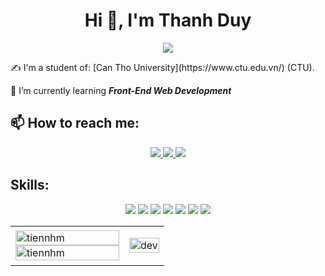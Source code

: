 <h1 align="center">Hi 👋, I'm Thanh Duy</h1>
<p align="center"><img src="https://img.icons8.com/color/48/000000/vietnam-circular.png"/></p>
 ✍ I'm a student of: [Can Tho University](https://www.ctu.edu.vn/) (CTU).

🌱 I’m currently learning ***Front-End Web Development***


## 📫 How to reach me:
<p align="center">
  <a href="https://www.facebook.com/tens.xinscais/" alt="Facebook">
    <img src="https://img.icons8.com/fluent/48/000000/facebook-new.png" target="_blank" />
  </a> 
  <a href="https://github.com/IkariShinji001" alt="Github">
    <img src="https://img.icons8.com/fluent/48/000000/github.png"/>
  </a> 
  <a href="mailto:duytran2003dev@gmai.com" alt="Email">
    <img src="https://img.icons8.com/fluent/48/000000/mailing.png"/>
  </a>
</p>

## Skills:
<p align="center">
  <img src="https://img.icons8.com/external-flaticons-lineal-color-flat-icons/48/000000/external-css-mobile-app-development-flaticons-lineal-color-flat-icons-4.png"/>
  <img src="https://img.icons8.com/external-flaticons-lineal-color-flat-icons/48/000000/external-html-mobile-app-development-flaticons-lineal-color-flat-icons-4.png"/>
  <img src="https://img.icons8.com/color/48/000000/github.png"/>
  <img src="https://img.icons8.com/color/48/000000/visual-studio-2019.png"/>
  <img src="https://img.icons8.com/color/48/000000/javascript--v1.png"/>
  <img src="https://img.icons8.com/color/48/000000/bootstrap.png"/>
 <img src="https://img.icons8.com/color/48/FFFFFF/git.png"/>
</p>

<table style="width:100%;">
  <tr>
    <td>
      <img src="https://github-readme-stats.vercel.app/api/top-langs/?username=IkariShinji001&bg_color=FFFFFF00&text_color=179fa3&layout=compact&hide=CSS&langs_count=10&custom_title=Top%20ngôn%20ngữ%20được%20dùng" alt="tiennhm" width="100%"/>
      <img src="https://github-readme-stats.vercel.app/api?username=IkariShinji001&bg_color=FFFFFF00&text_color=179fa3&show_icons=true&count_private=true&include_all_commits=true&custom_title=Hoạt%20động%20trên%20Github" alt="tiennhm" width="100%"/>
    </td>
    <td>
      <p align="center"> 
        <img src="https://cdn.dribbble.com/users/1059583/screenshots/4171367/coding-freak.gif" alt="dev" width="100%"/>
      </p>
    </td>
  </tr>
</table>
